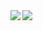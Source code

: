 <a href="https://lon9.github.io">
<img align="left" src="https://github-readme-stats.vercel.app/api?username=zimathon&count_private=true&show_icons=true&theme=dark" />
</a>
<a href="https://lon9.github.io">
<img align="left" src="https://github-readme-stats.vercel.app/api/top-langs/?username=zimathon&theme=dark&hide=html" />
</a>
